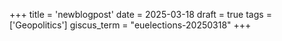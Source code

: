 +++
title = 'newblogpost'
date = 2025-03-18
draft = true
tags = ['Geopolitics']
giscus_term = "euelections-20250318"
+++

